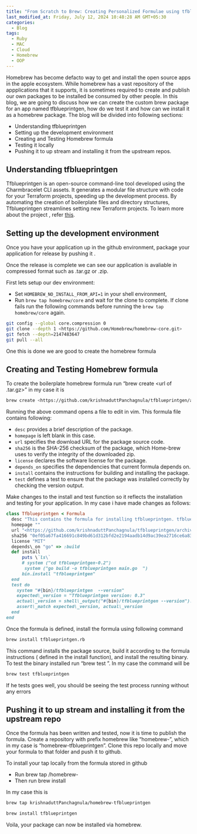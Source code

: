 ```yaml
---
title: "From Scratch to Brew: Creating Personalized Formulae using tfblueprintgen in Homebrew"
last_modified_at: Friday, July 12, 2024 10:48:28 AM GMT+05:30
categories:
  - Blog
tags:
  - Ruby
  - MAC
  - Cloud
  - Homebrew
  - OOP
---
```


Homebrew has become defacto way to get and install the open source apps in the apple ecosystem. While homebrew has a vast repository of the appplications that it supports, it is sometimes required to create and publish our own packages to be installed be consumed by other people. In this blog, we are going to discuss how we can create the custom brew package for an app named tfblueprintgen, how do we test it and how can we install it as a homebrew package. The blog will be divided into following sections:

- Understanding tfblueprintgen
- Setting up the development environment
- Creating and Testing Homebrew formula
- Testing it locally
- Pushing it to up stream and installing it from the upstream repos.

## Understanding tfblueprintgen

Tfblueprintgen is an open-source command-line tool developed using the Charmbracelet CLI assets. It generates a modular file structure with code for your Terraform projects, speeding up the development process. By automating the creation of boilerplate files and directory structures, Tfblueprintgen streamlines setting new Terraform projects. To learn more about the project , refer [this](https://medium.com/@krishnaduttpanchagnula/tfblueprintgen-a-tool-to-simplify-terraform-folder-setup-and-provide-base-resource-modules-a1c6bfb09993).

## Setting up the development environment

Once you have your application up in the github environment, package your application for release by pushing it .

Once the release is complete we can see our application is avaliable in compressed format such as .tar.gz or .zip.

First lets setup our dev environment:

- Set `HOMEBREW_NO_INSTALL_FROM_API=1` in your shell environment,
- Run `brew tap homebrew/core` and wait for the clone to complete. If clone fails run the following commands before running the `brew tap homebrew/core` again.

```bash  
git config --global core.compression 0  
git clone --depth 1 <https://github.com/Homebrew/homebrew-core.git>  
git fetch --depth=2147483647  
git pull --all
```

One this is done we are good to create the homebrew formula

## Creating and Testing Homebrew formula

To create the boilerplate homebrew formula run “brew create <url of .tar.gz>” in my case it is

```bash
brew create <https://github.com/krishnaduttPanchagnula/tfblueprintgen/archive/refs/tags/0.3.tar.gz>
```

Running the above command opens a file to edit in vim. This formula file contains following:

- `desc` provides a brief description of the package.
- `homepage` is left blank in this case.
- `url` specifies the download URL for the package source code.
- `sha256` is the SHA-256 checksum of the package, which Home-brew uses to verify the integrity of the downloaded zip.
- `license` declares the software license for the package.
- `depends_on` specifies the dependencies that current formula depends on.
- `install` contains the instructions for building and installing the package.
- `test` defines a test to ensure that the package was installed correctly by checking the version output.

Make changes to the install and test function so it reflects the installation and testing for your application. In my case i have made changes as follows:

```ruby
class Tfblueprintgen < Formula  
  desc "This contains the formula for installing tfblueprintgen. tfblueprintgen cli utility developed using charmbracelet CLI assets, which generates the Modular file structure with the code for your Terraform code to speed up the development."  
  homepage ""  
  url "<https://github.com/krishnaduttPanchagnula/tfblueprintgen/archive/refs/tags/0.3.tar.gz>"  
  sha256 "0ef05a67fa416691c849bd61d312bfd2e2194aadb14d9ac39ea2716ce6a834a6"  
  license "MIT"  
  depends\_on "go" => :build  
  def install  
      puts \`ls\`  
      # system ("cd tfblueprintgen-0.2")  
       system ("go build -o tfblueprintgen main.go  ")  
      bin.install "tfblueprintgen"  
  end  
  test do  
    system "#{bin}/tfblueprintgen  --version"  
    expected\_version = "Tfblueprintgen version: 0.3"  
    actual\_version = shell\_output("#{bin}/tfblueprintgen --version").strip  
    assert\_match expected\_version, actual\_version  
  end  
end
```

Once the formula is defined, install the formula using following command

```bash
brew install tfblueprintgen.rb
```

This command installs the package source, build it according to the formula instructions ( defined in the install function), and install the resulting binary. To test the binary installed run “brew test <binaryname>”. In my case the command will be

```bash
brew test tfblueprintgen
```

If he tests goes well, you should be seeing the test process running without any errors

## Pushing it to up stream and installing it from the upstream repo

Once the formula has been written and tested, now it is time to publish the formula. Create a repository with prefix homebrew like “homebrew-<yourreponame>”, which in my case is “homebrew-tfblueprintgen”. Clone this repo locally and move your formula to that folder and push it to github.

To install your tap locally from the formula stored in github

- Run brew tap <yourgithubusername>/homebrew-<your repo given name>
- Then run brew install <your package name>

In my case this is

```bash
brew tap krishnaduttPanchagnula/homebrew-tfblueprintgen 

brew install tfblueprintgen
```

Voila, your package can now be installed via homebrew.